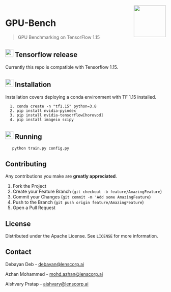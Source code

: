 <img src="https://upload.wikimedia.org/wikipedia/commons/thumb/2/2d/Tensorflow_logo.svg/1000px-Tensorflow_logo.svg.png" align="right" width="100"/>


# GPU-Bench

> GPU Benchmarking on TensorFlow 1.15

## <img src="https://upload.wikimedia.org/wikipedia/commons/thumb/2/2d/Tensorflow_logo.svg/1000px-Tensorflow_logo.svg.png" width="25"/> Tensorflow release
Currently this repo is compatible with Tensorflow 1.15.

## <img src="https://upload.wikimedia.org/wikipedia/commons/thumb/2/24/Breezeicons-actions-22-run-build-install-root.svg/640px-Breezeicons-actions-22-run-build-install-root.svg.png" width="25"/> Installation
Installation covers deploying a conda environment with TF 1.15 installed.
```
  1. conda create -n "tf1.15" python=3.8
  2. pip install nvidia-pyindex
  3. pip install nvidia-tensorflow[horovod]
  4. pip install imageio scipy
```

## <img src="https://upload.wikimedia.org/wikipedia/commons/thumb/4/44/Emoji_u1f3c3_1f3fd.svg/640px-Emoji_u1f3c3_1f3fd.svg.png" width="25"/> Running
```
   python train.py config.py
```

<!-- CONTRIBUTING -->
## Contributing

Any contributions you make are **greatly appreciated**.

1. Fork the Project
2. Create your Feature Branch (`git checkout -b feature/AmazingFeature`)
3. Commit your Changes (`git commit -m 'Add some AmazingFeature`)
4. Push to the Branch (`git push origin feature/AmazingFeature`)
5. Open a Pull Request


<!-- LICENSE -->
## License
Distributed under the Apache License. See `LICENSE` for more information.

<!-- CONTACT -->
## Contact

Debayan Deb - debayan@lenscorp.ai

Azhan Mohammed - mohd.azhan@lenscorp.ai

Aishvary Pratap - aishvary@lenscorp.ai

